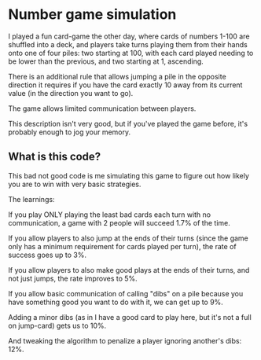 Number game simulation
======================

I played a fun card-game the other day, where cards of numbers 1-100 are
shuffled into a deck, and players take turns playing them from their hands onto
one of four piles: two starting at 100, with each card played needing to be
lower than the previous, and two starting at 1, ascending.

There is an additional rule that allows jumping a pile in the opposite
direction it requires if you have the card exactly 10 away from its current
value (in the direction you want to go).

The game allows limited communication between players.

This description isn't very good, but if you've played the game before, it's
probably enough to jog your memory.

What is this code?
------------------

This bad not good code is me simulating this game to figure out how likely you
are to win with very basic strategies.

The learnings:

If you play ONLY playing the least bad cards each turn with no communication, a
game with 2 people will succeed 1.7% of the time.

If you allow players to also jump at the ends of their turns (since the game
only has a minimum requirement for cards played per turn), the rate of success
goes up to 3%.

If you allow players to also make good plays at the ends of their turns, and
not just jumps, the rate improves to 5%.

If you allow basic communication of calling "dibs" on a pile because you
have something good you want to do with it, we can get up to 9%.

Adding a minor dibs (as in I have a good card to play here, but it's not a full
on jump-card) gets us to 10%.

And tweaking the algorithm to penalize a player ignoring another's dibs: 12%.
